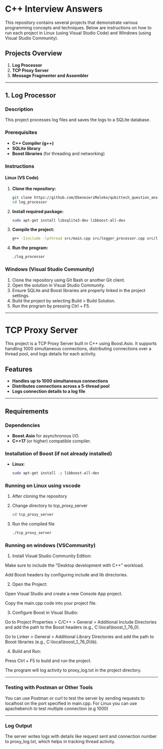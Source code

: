 # C++ Interview Answers

This repository contains several projects that demonstrate various programming concepts and techniques. Below are instructions on how to run each project in Linux (using Visual Studio Code) and Windows (using Visual Studio Community).

## Projects Overview

1. **Log Processor**
2. **TCP Proxy Server**
3. **Message Fragmenter and Assembler**

---

## 1. Log Processor

### Description
This project processes log files and saves the logs to a SQLite database.

### Prerequisites
- **C++ Compiler (g++)**
- **SQLite library**
- **Boost libraries** (for threading and networking)

### Instructions

#### Linux (VS Code)
1. **Clone the repository:**
   ```bash
   git clone https://github.com/EbenezeriMaleko/qubittech_question_answers.git
   cd log_processor
2. **Install required package:**
   ```bash
   sudo apt-get install libsqlite3-dev libboost-all-dev
3. **Compile the project:**
   ```bash
   g++ -Iinclude -lpthread src/main.cpp src/logger_processor.cpp src/logger.cpp -o log_processor -lsqlite3
4. **Run the program:**
   ```bash
   ./log_processor

### Windows (Visual Studio Community)
1. Clone the repository using Git Bash or another Git client.
2. Open the solution in Visual Studio Community.
3. Ensure SQLite and Boost libraries are properly linked in the project settings.
4. Build the project by selecting Build > Build Solution.
5. Run the program by pressing Ctrl + F5.

---
# TCP Proxy Server

This project is a TCP Proxy Server built in C++ using Boost.Asio. It supports handling 1000 simultaneous connections, distributing connections over a thread pool, and logs details for each activity.

## Features
- **Handles up to 1000 simultaneous connections**
- **Distributes connections across a 5-thread pool**
- **Logs connection details to a log file**

---

## Requirements

### Dependencies
- **Boost.Asio** for asynchronous I/O.
- **C++17** (or higher) compatible compiler.

### Installation of Boost (if not already installed)
- **Linux**: 
  ```bash
  sudo apt-get install -y libboost-all-dev

### Running on Linux using vscode
1. After cloning the repository 

2. Change directory to tcp_proxy_server
   ```bash
   cd tcp_proxy_server

3. Run the compiled file 
   ```bash
   ./tcp_proxy_server 

### Running on windows (VSCommunity)


1. Install Visual Studio Community Edition:

Make sure to include the "Desktop development with C++" workload.

Add Boost headers by configuring include and lib directories.



2. Open the Project:

Open Visual Studio and create a new Console App project.

Copy the main.cpp code into your project file.



3. Configure Boost in Visual Studio:

Go to Project Properties > C/C++ > General > Additional Include Directories and add the path to the Boost headers (e.g., C:\local\boost_1_76_0).

Go to Linker > General > Additional Library Directories and add the path to Boost libraries (e.g., C:\local\boost_1_76_0\lib).



4. Build and Run:

Press Ctrl + F5 to build and run the project.

The program will log activity to proxy_log.txt in the project directory.





---

### Testing with Postman or Other Tools

You can use Postman or curl to test the server by sending requests to localhost on the port specified in main.cpp. For Linux you can use apachebench to test multiple connection (e.g 1000)

---

### Log Output

The server writes logs with details like request sent and connection number to proxy_log.txt, which helps in tracking thread activity.